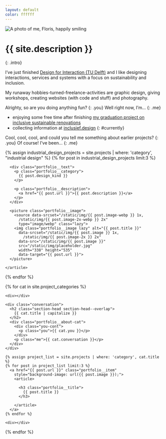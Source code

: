 ```yaml
---
layout: default
color: ffffff
---
```


<img alt="A photo of me, Floris, happily smiling"
  srcset="/static/img/floris.jpg 1x,
    /static/img/floris@2x.jpg 2x"
  src="/static/img/floris.jpg"
  class="intro__portrait">

# {{ site.description }}
{: .intro}

I’ve just finished [Design for Interaction (TU Delft)](https://www.tudelft.nl/onderwijs/opleidingen/masters/dfi/msc-design-for-interaction/) and I like designing interactions, services and systems with a focus on sustainability and inclusion.

My runaway hobbies-turned-freelance-activities are graphic design, giving workshops, creating websites (with code and stuff) and photography.

Alrighty, so are you doing anything fun?
{: .you}
Well right now, I’m...
{: .me}

- enjoying some free time after finishing [my graduation project on inclusive sustainable renovations](https://graduation.fmjansen.com)
- collecting information at [inclusief.design](https://inclusief.design)
{: #currently}

Cool, cool, cool, and could you tell me something about earlier projects?
{: .you}
Of course! I’ve been...
{: .me}

<section class="portfolio portfolio--industrial" id="projects">
  <div></div>

  {% assign industrial_design_projects = site.projects | where: 'category', "industrial design" %}
  {% for post in industrial_design_projects limit:3 %}
    <article class="portfolio__industrial">

      <div class="portfolio__text">
        <p class="portfolio__category">
          {{ post.design_kind }}
        </p>

        <p class="portfolio__description">
          <a href="{{ post.url }}">{{ post.description }}</a>
        </p>
      </div>

      <picture class="portfolio__image">
        <source data-srcset="/static/img/{{ post.image-webp }} 1x,
          /static/img/{{ post.image-2x-webp }} 2x"
          type="image/webp" class="lazy">
        <img class="portfolio__image lazy" alt="{{ post.title }}"
          data-srcset="/static/img/{{ post.image }} 1x,
            /static/img/{{ post.image-2x }} 2x"
          data-src="/static/img/{{ post.image }}"
          src="/static/img/placeholder.jpg"
          width="338" height="535"
          data-target="{{ post.url }}">
      </picture>

    </article>
  {% endfor %}

  <div></div>
</section>

{% for cat in site.project_categories %}
  <section class="portfolio portfolio--other"
    id="{{ cat.title | url_encode }}">

    <div></div>

    <div class="conversation">
      <h2 class="section-head section-head--overlap">
        {{ cat.title | capitalize }}
      </h2>
      <div class="portfolio__about-cat">
        <div class="you-cont">
          <p class="you">{{ cat.you }}</p>
        </div>
        <p class="me">{{ cat.conversation }}</p>
      </div>
    </div>

    {% assign project_list = site.projects | where: 'category', cat.title %}
    {% for post in project_list limit:3 %}
      <a href="{{ post.url }}" class="portfolio__item"
        style="background-image: url({{ post.image }});">
        <article>

          <h3 class="portfolio__title">
            {{ post.title }}
          </h3>

        </article>
      </a>
    {% endfor %}

    <div></div>
  </section>
{% endfor %}
